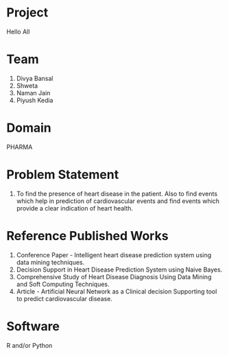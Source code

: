 # Project 

Hello All

# Team
1. Divya Bansal
2. Shweta
3. Naman Jain
4. Piyush Kedia

# Domain 
PHARMA

# Problem Statement

1. To find the presence of heart disease in the patient. Also to find events which help in prediction of cardiovascular events and find events which provide a clear indication of heart health.


# Reference Published Works

1. Conference Paper - Intelligent heart disease prediction system using data mining techniques.
2. Decision Support in Heart Disease Prediction System using Naive Bayes.
3. Comprehensive Study of Heart Disease Diagnosis Using Data Mining and Soft Computing Techniques.
4. Article - Artificial Neural Network as a Clinical decision Supporting tool to predict cardiovascular disease.



# Software 
R and/or Python
